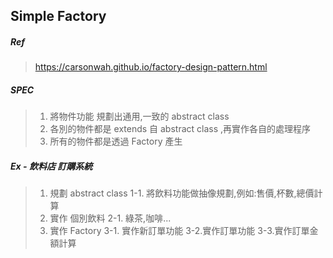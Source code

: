 ## Simple Factory 
##### Ref
>https://carsonwah.github.io/factory-design-pattern.html
##### SPEC
>1. 將物件功能 規劃出通用,一致的 abstract class
>2. 各別的物件都是 extends 自  abstract class ,再實作各自的處理程序
>3. 所有的物件都是透過 Factory 產生
##### Ex - 飲料店 訂購系統
>1. 規劃 abstract class
>    1-1. 將飲料功能做抽像規劃,例如:售價,杯數,總價計算 
>2. 實作 個別飲料
>    2-1. 綠茶,咖啡...
>3. 實作 Factory
>    3-1. 實作新訂單功能
>    3-2.實作訂單功能
>    3-3.實作訂單金額計算 
 